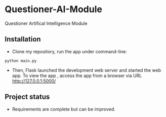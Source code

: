 # Questioner-AI-Module
Questioner Artifical Intelligence Module


## Installation
- Clone my repository,  run the app under command-line:
```
python main.py
```
- Then, Flask launched the development web server and started the web app. To 
view the app , access the app from a browser via URL http://127.0.0.1:5000/

## Project status
- Requirements are complete but can be improved.
